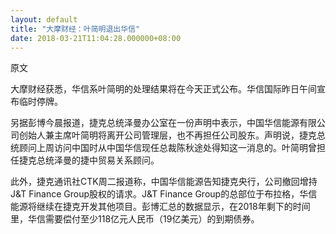 ```yaml
---
layout: default
title: "大摩财经：叶简明退出华信"
date: 2018-03-21T11:04:28.000000+08:00
---
```


原文


大摩财经获悉，华信系叶简明的处理结果将在今天正式公布。华信国际昨日午间宣布临时停牌。

另据彭博今晨报道，捷克总统泽曼办公室在一份声明中表示，中国华信能源有限公司创始人兼主席叶简明将离开公司管理层，也不再担任公司股东。声明说，捷克总统顾问上周访问中国时从中国华信现任总裁陈秋途处得知这一消息的。叶简明曾担任捷克总统泽曼的捷中贸易关系顾问。

此外，捷克通讯社CTK周二报道称，中国华信能源告知捷克央行，公司撤回增持J&T Finance Group股权的请求。J&T Finance Group的总部位于布拉格，华信能源将继续在捷克开发其他项目。彭博汇总的数据显示，在2018年剩下的时间里，华信需要偿付至少118亿元人民币（19亿美元）的到期债券。

